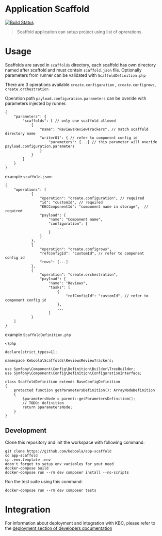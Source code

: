 # Application Scaffold

[![Build Status](https://travis-ci.com/keboola/app-scaffold.svg?branch=master)](https://travis-ci.com/keboola/app-scaffold)

> Scaffold application can setup project using list of oprerations.

# Usage

Scaffolds are saved in `scaffolds` directory, each scaffold has own directory named after scaffold and must contain `scaffold.json` file.
Optionally parameters from runner can be validated with `ScaffoldDefinition.php`

There are 3 operations available `create.configuration` , `create.configrows`, `create.orchestration`

Operation path `payload.configuration.parameters` can be overide with parameters injected by runner.

```
{
    "parameters": {
        "scaffolds": [ // only one scaffold allowed
            {
                "name": "ReviewsReviewTrackers", // match scaffold directory name
                "writer01": { // refer to component config id
                    "parameters": {...} // this parameter will overide payload.configuration.parameters
                }
            }
        ]
    }
}
```

example `scaffold.json`:
```
{
    "operations": [
            {
                "operation": "create.configuration", // required
                "id": "customId", // required
                "KBCComponentId": "component name in storage",  // required
                "payload": {
                    "name": "Component name",
                    "configuration": {
                        ...
                    }
                }
            },
            {
                "operation": "create.configrows",
                "refConfigId": "customId", // refer to component config id
                "rows": [...]
            },
            {
                "operation": "create.orchestration",
                "payload": {
                    "name": "Reviews",
                    "tasks": [
                        {
                            "refConfigId": "customId", // refer to component config id
                        },
                        ...
                    ]
            }
    ]
}
```

example `ScaffoldDefinition.php`
```
<?php

declare(strict_types=1);

namespace Keboola\Scaffolds\ReviewsReviewTrackers;

use Symfony\Component\Config\Definition\Builder\TreeBuilder;
use Symfony\Component\Config\Definition\ConfigurationInterface;

class ScaffoldDefinition extends BaseConfigDefinition
{
    protected function getParametersDefinition(): ArrayNodeDefinition
    {
        $parametersNode = parent::getParametersDefinition();
        // TODO: definition
        return $parametersNode;
    }
}
```

## Development

Clone this repository and init the workspace with following command:

```
git clone https://github.com/keboola/app-scaffold
cd app-scaffold
cp .env.template .env
#don't forget to setup env variables for yout need
docker-compose build
docker-compose run --rm dev composer install --no-scripts
```

Run the test suite using this command:

```
docker-compose run --rm dev composer tests
```

# Integration

For information about deployment and integration with KBC, please refer to the [deployment section of developers documentation](https://developers.keboola.com/extend/component/deployment/)
